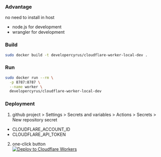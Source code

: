 ### Advantage
no need to install in host
- node.js for development
- wrangler for development

### Build
```bash
sudo docker build -t developercyrus/cloudflare-worker-local-dev . 
```
### Run
```bash
sudo docker run --rm \
  -p 8787:8787 \
  --name worker \
  developercyrus/cloudflare-worker-local-dev
```

### Deployment
1. github project > Settings > Secrets and variables > Actions > Secrets > New repository secret
- CLOUDFLARE_ACCOUNT_ID
- CLOUDFLARE_API_TOKEN

2. one-click button<br>
[![Deploy to Cloudflare Workers](https://deploy.workers.cloudflare.com/button)](https://deploy.workers.cloudflare.com/?url=https://github.com/developercyrus/docker-cloudflare-worker-local-dev)
